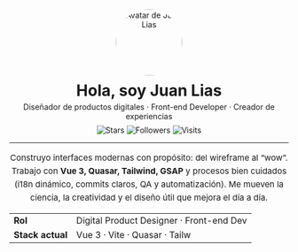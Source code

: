 <!-- Hero -->
<div align="center" style="margin-top: 10px;">
  <img src="https://avatars.githubusercontent.com/u/00000000?v=4" width="120" height="120" style="border-radius: 50%; object-fit: cover;" alt="Avatar de Juan Lias">
  <h1 style="margin: 10px 0 4px;">Hola, soy Juan Lias</h1>
  <p style="margin:0; font-size: 14px;">
    Diseñador de productos digitales · Front-end Developer · Creador de experiencias
  </p>

  <!-- Badges principales -->
  <p style="margin-top: 8px;">
    <img alt="Stars" src="https://img.shields.io/github/stars/juanlias?style=social">
    <img alt="Followers" src="https://img.shields.io/github/followers/juanlias?style=social">
    <img alt="Visits" src="https://komarev.com/ghpvc/?username=juanlias&label=Visitas&color=0e75b6&style=flat">
  </p>
</div>

---

<!-- About -->
<div align="center">
  <p style="max-width: 760px; font-size: 15px; line-height: 1.6;">
    Construyo interfaces modernas con propósito: del wireframe al “wow”.
    Trabajo con <strong>Vue 3, Quasar, Tailwind, GSAP</strong> y procesos bien cuidados
    (i18n dinámico, commits claros, QA y automatización). Me mueven la ciencia, la creatividad y
    el diseño útil que mejora el día a día.
  </p>
</div>

<!-- Quick facts -->
<div align="center">
  <table>
    <tr>
      <td><strong>Rol</strong></td>
      <td>Digital Product Designer · Front-end Dev</td>
    </tr>
    <tr>
      <td><strong>Stack actual</strong></td>
      <td>Vue 3 · Vite · Quasar · Tailw
